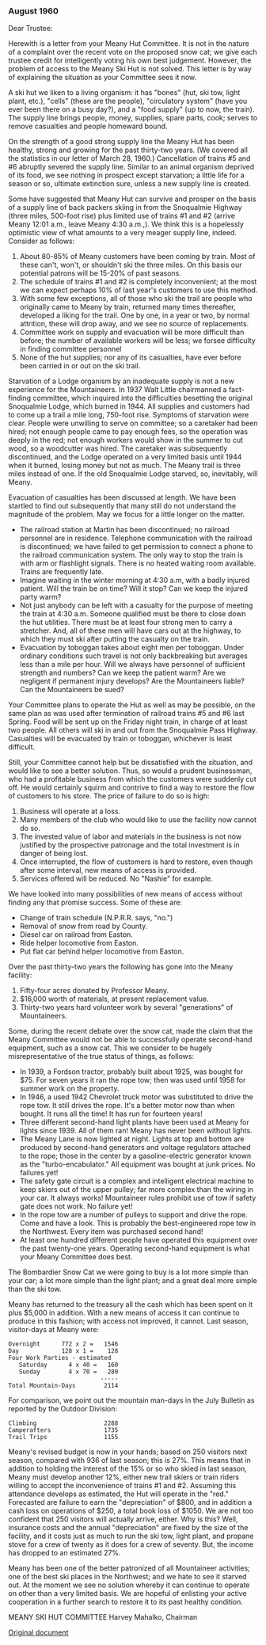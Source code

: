 
### August 1960

Dear Trustee:

Herewith is a letter from your Meany Hut Committee. It is not in the nature of a complaint over the recent vote on the proposed snow cat; we give each trustee credit for intelligently voting his own best judgement. However, the problem of access to the Meany Ski Hut is not solved. This letter is by way of explaining the situation as your Committee sees it now.

A ski hut we liken to a living organism: it has "bones" (hut, ski tow, light plant, etc.), "cells" (these are the people), "circulatory system" (have you ever been there on a busy day?), and a "food supply" (up to now, the train). The supply line brings people, money, supplies, spare parts, cook; serves to remove casualties and people homeward bound.

On the strength of a good strong supply line the Meany Hut has been healthy, strong and growing for the past thirty-two years. (We covered all the statistics in our letter of March 28, 1960.) Cancellation of trains #5 and #6 abruptly severed the supply line. Similar to an animal organism deprived of its food, we see nothing in prospect except starvation; a little life for a season or so, ultimate extinction sure, unless a new supply line is created.

Some have suggested that Meany Hut can survive and prosper on the basis of a supply line of back packers skiing in from the Snoqualmie Highway (three miles, 500-foot rise) plus limited use of trains #1 and #2 (arrive Meany 12:01 a.m., leave Meany 4:30 a.m.,). We think this is a hopelessly optimistic view of what amounts to a very meager supply line, indeed. Consider as follows:

1. About 80-85% of Meany customers have been coming by train. Most of these can't, won't, or shouldn't ski the three miles. On this basis our potential patrons will be 15-20% of past seasons.
2. The schedule of trains #1 and #2 is completely inconvenient; at the most we can expect perhaps 10% of last year's customers to use this method.
3. With some few exceptions, all of those who ski the trail are people who originally came to Meany by train, returned many times thereafter, developed a liking for the trail. One by one, in a year or two, by normal attrition, these will drop away, and we see no source of replacements.
4. Committee work on supply and evacuation will be more difficult than before; the number of available workers will be less; we forsee difficulty in finding committee personnel
5. None of the hut supplies; nor any of its casualties, have ever before been carried in or out on the ski trail.

Starvation of a Lodge organism by an inadequate supply is not a new experience for the Mountaineers. In 1937 Walt Little chairmanned a fact-finding committee, which inquired into the difficulties besetting the original Snoqualmie Lodge, which burned in 1944. All supplies and customers had to come up a trail a mile long, 750-foot rise. Symptoms of starvation were clear. People were unwilling to serve on committee; so a caretaker had been hired; not enough people came to pay enough fees, so the operation was deeply in the red; not enough workers would show in the summer to cut wood, so a woodcutter was hired. The caretaker was subsequently discontinued, and the Lodge operated on a very limited basis until 1944 when it burned, losing money but not as much. The Meany trail is three miles instead of one. If the old Snoqualmie Lodge starved, so, inevitably, will Meany.

Evacuation of casualties has been discussed at length. We have been startled to find out subsequently that many still do not understand the magnitude of the problem. May we focus for a little longer on the matter.

- The railroad station at Martin has been discontinued; no railroad personnel are in residence. Telephone communication with the railroad is discontinued; we have failed to get permission to connect a phone to the railroad communication system. The only way to stop the train is with arm or flashlight signals. There is no heated waiting room available. Trains are frequently late.
- Imagine waiting in the winter morning at 4:30 a.m, with a badly injured patient. Will the train be on time? Will it stop? Can we keep the injured party warm?
- Not just anybody can be left with a casualty for the purpose of meeting the train at 4:30 a.m. Someone qualified must be there to close down the hut utilities. There must be at least four strong men to carry a stretcher. And, all of these men will have cars out at the highway, to which they must ski after putting the casualty on the train.
- Evacuation by toboggan takes about eight men per toboggan. Under ordinary conditions such travel is not only backbreaking but averages less than a mile per hour. Will we always have personnel of sufficient strength and numbers? Can we keep the patient warm? Are we negligent if permanent injury develops? Are the Mountaineers liable? Can the Mountaineers be sued?

Your Committee plans to operate the Hut as well as may be possible, on the same plan as was used after termination of railroad trains #5 and #6 last Spring. Food will be sent up on the Friday night train, in charge of at least two people. All others will ski in and out from the Snoqualmie Pass Highway. Casualties will be evacuated by train or toboggan, whichever is least difficult.

Still, your Committee cannot help but be dissatisfied with the situation, and would like to see a better solution. Thus, so would a prudent businessman, who had a profitable business from which the customers were suddenly cut off. He would certainly squirm and contrive to find a way to restore the flow of customers to his store. The price of failure to do so is high:

1. Business will operate at a loss.
2. Many members of the club who would like to use the facility now cannot do so.
3. The invested value of labor and materials in the business is not now justified by the prospective patronage and the total investment is in danger of being lost.
4. Once interrupted, the flow of customers is hard to restore, even though after some interval, new means of access is provided.
5. Services offered will be reduced. No "Nashie" for example.

We have looked into many possibilities of new means of access without finding any that promise success. Some of these are:

* Change of train schedule (N.P.R.R. says, "no.")
* Removal of snow from road by County.
* Diesel car on railroad from Easton.
* Ride helper locomotive from Easton.
* Put flat car behind helper locomotive from Easton.

Over the past thirty-two years the following has gone into the Meany facility:

1. Fifty-four acres donated by Professor Meany.
2. $16,000 worth of materials, at present replacement value.
3. Thirty-two years hard volunteer work by several "generations" of Mountaineers.

Some, during the recent debate over the snow cat, made the claim that the Meany Committee would not be able to successfully operate second-hand equipment, such as a snow cat. This we consider to be hugely misrepresentative of the true status of things, as follows:

- In 1939, a Fordson tractor, probably built about 1925, was bought for $75. For seven years it ran the rope tow; then was used until 1958 for summer work on the property.
- In 1946, a used 1942 Chevrolet truck motor was substituted to drive the rope tow. It still drives the rope. It's a better motor now than when bought. It runs all the time! It has run for fourteen years!
- Three different second-hand light plants have been used at Meany for lights since 1939. All of them ran! Meany has never been without lights.
- The Meany Lane is now lighted at night. Lights at top and bottom are produced by second-hand generators and voltage regulators attached to the rope; those in the center by a gasoline-electric generator known as the "turbo-encabulator." All equipment was bought at junk prices. No failures yet!
- The safety gate circuit is a complex and intelligent electrical machine to keep skiers out of the upper pulley; far more complex than the wiring in your car. It always works! Mountaineer rules prohibit use of tow if safety gate does not work. No failure yet!
- In the rope tow are a number of pulleys to support and drive the rope. Come and have a look. This is probably the best-engineered rope tow in the Northwest. Every item was purchased second hand!
- At least one hundred different people have operated this equipment over the past twenty-one years. Operating second-hand equipment is what your Meany Committee does best.

The Bombardier Snow Cat we were going to buy is a lot more simple than your car; a lot more simple than the light plant; and a great deal more simple than the ski tow.

Meany has returned to the treasury all the cash which has been spent on it plus $5,000 in addition. With a new means of access it can continue to produce in this fashion; with access not improved, it cannot. Last season, visitor-days at Meany were:

    Overnight      772 x 2 =   1546
    Day            128 x 1 =    128
    Four Work Parties - estimated
       Saturday      4 x 40 =   160
       Sunday        4 x 70 =   280
                              -----
    Total Mountain-Days        2114

For comparison, we point out the mountain man-days in the July Bulletin as reported by the Outdoor Division:

    Climbing                   2288
    Camperafters               1735
    Trail Trips                1155

Meany's revised budget is now in your hands; based on 250 visitors next season, compared with 936 of last season; this is 27%. This means that in addition to holding the interest of the 15% or so who skied in last season, Meany must develop another 12%, either new trail skiers or train riders willing to accept the inconvenience of trains #1 and #2. Assuming this attendance develops as estimated, the Hut will operate in the "red." Forecasted are failure to earn the "depreciation" of $800, and in addition a cash loss on operations of $250, a total book loss of $1050. We are not too confident that 250 visitors will actually arrive, either. Why is this? Well, insurance costs and the annual "depreciation" are fixed by the size of the facility, and it costs just as much to run the ski tow, light plant, and propane stove for a crew of twenty as it does for a crew of seventy. But, the income has dropped to an estimated 27%.

Meany has been one of the better patronized of all Mountaineer activities; one of the best ski places in the Northwest; and we hate to see it starved out. At the moment we see no solution whereby it can continue to operate on other than a very limited basis. We are hopeful of enlisting your active cooperation in a further search to restore it to its past healthy condition.

MEANY SKI HUT COMMITTEE
Harvey Mahalko, Chairman

[Original document](https://github.com/MeanyLodge/meanylodge.github.com/blob/master/reference/1960%20Tomcat%20Petition.pdf)
